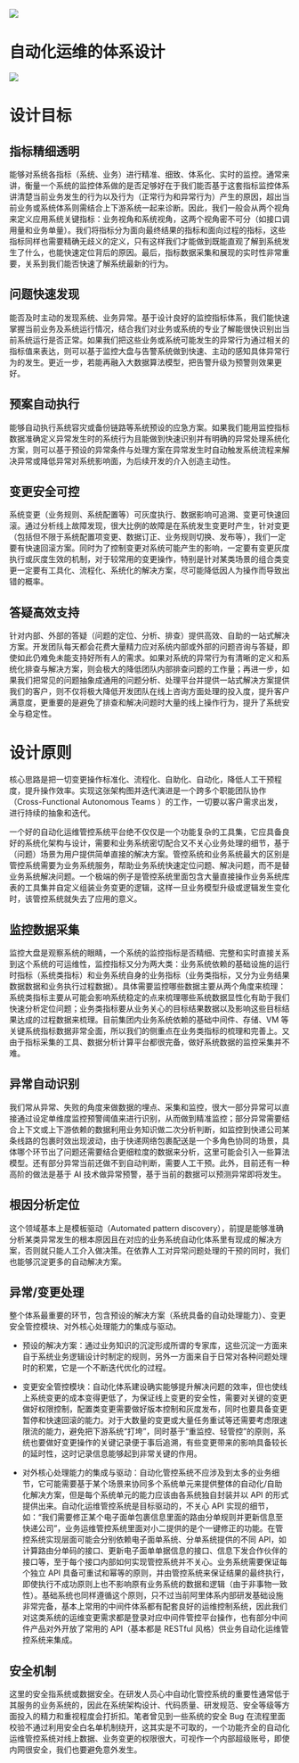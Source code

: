 [![](https://i.postimg.cc/WzXsh0MX/image.png)](https://github.com/wx-chevalier/Backend-Series)

# 自动化运维的体系设计

![](https://i.postimg.cc/1tN421vc/image.png)

# 设计目标

## 指标精细透明

能够对系统各指标（系统、业务）进行精准、细致、体系化、实时的监控。通常来讲，衡量一个系统的监控体系做的是否足够好在于我们能否基于这套指标监控体系讲清楚当前业务发生的行为以及行为（正常行为和异常行为）产生的原因，超出当前业务或系统体系则需结合上下游系统一起来诊断。因此，我们一般会从两个视角来定义应用系统关键指标：业务视角和系统视角，这两个视角密不可分（如接口调用量和业务单量）。我们将指标分为面向最终结果的指标和面向过程的指标，这些指标同样也需要精确无歧义的定义，只有这样我们才能做到既能直观了解到系统发生了什么，也能快速定位背后的原因。最后，指标数据采集和展现的实时性非常重要，关系到我们能否快速了解系统最新的行为。

## 问题快速发现

能否及时主动的发现系统、业务异常。基于设计良好的监控指标体系，我们能快速掌握当前业务及系统运行情况，结合我们对业务或系统的专业了解能很快识别出当前系统运行是否正常。如果我们把这些业务或系统可能发生的异常行为通过相关的指标值来表达，则可以基于监控大盘与告警系统做到快速、主动的感知具体异常行为的发生。更近一步，若能再融入大数据算法模型，把告警升级为预警则效果更好。

## 预案自动执行

能够自动执行系统容灾或备份链路等系统预设的应急方案。如果我们能用监控指标数据准确定义异常发生时的系统行为且能做到快速识别并有明确的异常处理系统化方案，则可以基于预设的异常条件与处理方案在异常发生时自动触发系统流程来解决异常或降低异常对系统影响面，为后续开发的介入创造主动性。

## 变更安全可控

系统变更（业务规则、系统配置等）可灰度执行、数据影响可追溯、变更可快速回滚。通过分析线上故障发现，很大比例的故障是在系统发生变更时产生，针对变更（包括但不限于系统配置项变更、数据订正、业务规则切换、发布等），我们一定要有快速回滚方案。同时为了控制变更对系统可能产生的影响，一定要有变更灰度执行或灰度生效的机制，对于较常用的变更操作，特别是针对某类场景的组合类变更一定要有工具化、流程化、系统化的解决方案，尽可能降低因人为操作而导致出错的概率。

## 答疑高效支持

针对内部、外部的答疑（问题的定位、分析、排查）提供高效、自助的一站式解决方案。开发团队每天都会花费大量精力应对系统内部或外部的问题咨询与答疑，即使如此仍难免未能支持好所有人的需求。如果对系统的异常行为有清晰的定义和系统化排查与解决方案，则会极大的降低团队内部排查问题的工作量；再进一步，如果我们把常见的问题抽象成通用的问题分析、处理平台并提供一站式解决方案提供我们的客户，则不仅将极大降低开发团队在线上咨询方面处理的投入度，提升客户满意度，更重要的是避免了排查和解决问题时大量的线上操作行为，提升了系统安全与稳定性。

# 设计原则

核心思路是把一切变更操作标准化、流程化、自助化、自动化，降低人工干预程度，提升操作效率。实现这张架构图并迭代演进是一个跨多个职能团队协作（Cross-Functional Autonomous Teams ）的工作，一切要以客户需求出发，进行持续的抽象和迭代。

一个好的自动化运维管控系统平台绝不仅仅是一个功能复杂的工具集，它应具备良好的系统化架构与设计，需要和业务系统密切配合又不关心业务处理的细节，基于（问题）场景为用户提供简单直接的解决方案。管控系统和业务系统最大的区别是管控系统需要为业务系统服务，帮助业务系统快速定位问题、解决问题，而不是替业务系统解决问题。一个极端的例子是管控系统里面包含大量直接操作业务系统库表的工具集并自定义组装业务变更的逻辑，这样一旦业务模型升级或逻辑发生变化时，该管控系统就失去了应用的意义。

## 监控数据采集

监控大盘是观察系统的眼睛，一个系统的监控指标是否精细、完整和实时直接关系到这个系统的可运维性，监控指标又分为两大类：业务系统依赖的基础设施的运行时指标（系统类指标）和业务系统自身的业务指标（业务类指标，又分为业务结果数据数据和业务执行过程数据）。具体需要监控哪些数据主要从两个角度来梳理：系统类指标主要从可能会影响系统稳定的点来梳理哪些系统数据显性化有助于我们快速分析定位问题；业务类指标要从业务关心的目标结果数据以及影响这些目标结果达成的过程数据来梳理。目前集团内业务系统依赖的基础中间件、存储、VM 等关键系统指标数据非常全面，所以我们的侧重点在业务类指标的梳理和完善上。又由于指标采集的工具、数据分析计算平台都很完备，做好系统数据的监控采集并不难。

## 异常自动识别

我们常从异常、失败的角度来做数据的埋点、采集和监控，很大一部分异常可以直接通过设定单维度监控预警阈值来进行识别，从而做到精准监控；部分异常需要结合上下文或上下游依赖的数据利用业务知识做二次分析判断，如监控到快递公司某条线路的包裹时效出现波动，由于快递网络包裹配送是一个多角色协同的场景，具体哪个环节出了问题还需要结合更细粒度的数据来分析，这里可能会引入一些算法模型。还有部分异常当前还做不到自动判断，需要人工干预。此外，目前还有一种高阶的做法是基于 AI 技术做异常预警，基于当前的数据可以预测异常即将发生。

## 根因分析定位

这个领域基本上是模板驱动（Automated pattern discovery），前提是能够准确分析某类异常发生的根本原因且在对应的业务系统自动化体系里有现成的解决方案，否则就只能人工介入做决策。在依靠人工对异常问题处理的干预的同时，我们也能够沉淀更多的自动解决方案。

## 异常/变更处理

整个体系最重要的环节，包含预设的解决方案（系统具备的自动处理能力）、变更安全管控模块、对外核心处理能力的集成与驱动。

- 预设的解决方案：通过业务知识的沉淀形成所谓的专家库，这些沉淀一方面来自于系统业务逻辑设计时制定的规则，另外一方面来自于日常对各种问题处理时的积累，它是一个不断迭代优化的过程。

- 变更安全管控模块：自动化体系建设确实能够提升解决问题的效率，但也使线上系统变更的成本变得更低了，为保证线上变更的安全性，需要对关键的变更做好权限控制，配置类变更需要做好版本控制和灰度发布，同时也要具备变更暂停和快速回滚的能力。对于大数量的变更或大量任务重试等还需要考虑限速限流的能力，避免把下游系统“打垮”，同时基于“重监控、轻管控”的原则，系统也要做好变更操作的关键记录便于事后追溯，有些变更带来的影响具备较长的延时性，这时记录信息能够起到非常关键的作用。

- 对外核心处理能力的集成与驱动：自动化管控系统不应涉及到太多的业务细节，它可能需要基于某个场景来协同多个系统单元来提供整体的自动化/自助化解决方案，但是每个系统单元的能力应该由各系统独自封装并以 API 的形式提供出来。自动化运维管控系统是目标驱动的，不关心 API 实现的细节，如：“我们需要修正某个电子面单包裹信息里面的路由分单规则并更新信息至快递公司”，业务运维管控系统里面对小二提供的是个一键修正的功能。在管控系统实现层面可能会分别依赖电子面单系统、分单系统提供的不同 API，如计算路由分单码的接口、更新电子面单单据信息的接口、信息下发合作伙伴的接口等，至于每个接口内部如何实现管控系统并不关心。业务系统需要保证每个独立 API 具备可重试和幂等的原则，并由管控系统来保证结果的最终执行，即使执行不成功原则上也不影响原有业务系统的数据和逻辑（由于非事物一致性）。基础系统也同样遵循这个原则，只不过当前阿里体系内部研发基础设施非常完备，基本上常用的中间件体系都有配套良好的运维控制系统，因此我们对这类系统的运维变更需求都是登录对应中间件管控平台操作，也有部分中间件产品对外开放了常用的 API（基本都是 RESTful 风格）供业务自动化运维管控系统来集成。

## 安全机制

这里的安全指系统或数据安全。在研发人员心中自动化管控系统的重要性通常低于其服务的业务系统的，因此在系统架构设计、代码质量、研发规范、安全等级等方面投入的精力和重视程度会打折扣。笔者曾见到一些系统的安全 Bug 在流程里面校验不通过利用安全白名单机制绕开，这其实是不可取的，一个功能齐全的自动化运维管控系统对线上数据、业务变更的权限很大，可视作一个内部超级账号，即使内网很安全，我们也要避免意外发生。
